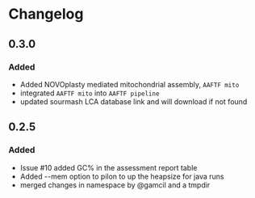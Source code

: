 # Changelog

## 0.3.0

### Added

- Added NOVOplasty mediated mitochondrial assembly, `AAFTF mito`
- integrated `AAFTF mito` into `AAFTF pipeline`
- updated sourmash LCA database link and will download if not found



## 0.2.5

### Added

- Issue #10 added GC% in the assessment report table
- Added --mem option to pilon to up the heapsize for java runs
- merged changes in namespace by @gamcil and a tmpdir


